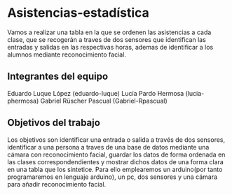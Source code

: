 # Asistencias-estadística

Vamos a realizar una tabla en la que se ordenen las asistencias a cada clase, que se recogerán a traves de dos sensores que identifican las entradas y salidas en las respectivas horas, ademas de identificar a los alumnos mediante reconocimiento facial.

## Integrantes del equipo

Eduardo Luque López (eduardo-luque)
Lucía Pardo Hermosa (lucia-phermosa)
Gabriel Rüscher Pascual (Gabriel-Rpascual)

## Objetivos del trabajo

Los objetivos son identificar una entrada o salida a través de dos sensores, identificar a una persona a traves de una base de datos mediante una cámara con reconocimiento facial, guardar los datos de forma ordenada en las clases correspondendientes y mostrar dichos datos de una forma clara en una tabla que los sintetice.
Para ello emplearemos un arduino(por tanto programaremos en lenguaje arduino), un pc, dos sensores y una cámara para añadir reconocimiento facial.
